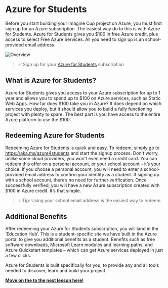 # Azure for Students

Before you start building your Imagine Cup project on Azure, you must first sign up for an Azure subscription. The easiest way do to this is with Azure for Students. Azure for Students gives you $100 in free Azure credit, plus access to select Free Azure Services. All you need to sign up is an school-provided email address. 

![Overview](https://github.com/microsoft/ImagineCup/blob/main/5-Integrating-Azure/images/A4S_Overview.PNG)

> ✅ Sign up for your [Azure for Students](https://aka.ms/Azure4students) subscription

## What is Azure for Students?
Azure for Students gives you access to your Azure subscription for up to 1 year and allows you to spend up to $100 on Azure services, such as Static Web Apps. How far does $100 take you in Azure? It does depend on which services you deploy, but it should allow you to build a fully functioning project with plenty to spare. The best part is you have access to the entire Azure platform to use the $100.

## Redeeming Azure for Students
Redeeming Azure for Students is quick and easy. To redeem, simply go to https://aka.ms/azure4students and start the signup process.  Don't worry, unlike some cloud providers, you won't even need a credit card.  You can redeem this offer on a personal account, or your school account – it’s your choice. If you choose a personal account, you will need to enter a school-provided email address to confirm your identity as a student. If signing up with a school account, there’s no need for further verification. Once successfully verified, you will have a new Azure subscription created with $100 in Azure credit. It’s that simple.

> 💡 Tip: Using your school email address is the easiest way to redeem

## Additional Benefits
After redeeming your Azure for Students subscription, you will land in the ‘Education Hub’. This is a student-specific site we have built in the Azure portal to give you additional benefits as a student. Benefits such as free software downloads, Microsoft Learn modules and learning paths, and Azure Quickstart templates – which can get Azure services deployed in just a few clicks.

Azure for Students is built specifically for you, to provide any and all tools needed to discover, learn and build your project.

[**Move on the to the next lesson here!**](../2.Azure-101/README.md)
